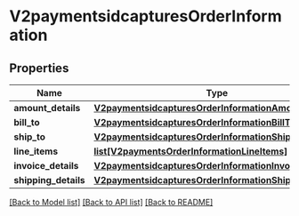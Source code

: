 # V2paymentsidcapturesOrderInformation

## Properties
Name | Type | Description | Notes
------------ | ------------- | ------------- | -------------
**amount_details** | [**V2paymentsidcapturesOrderInformationAmountDetails**](V2paymentsidcapturesOrderInformationAmountDetails.md) |  | [optional] 
**bill_to** | [**V2paymentsidcapturesOrderInformationBillTo**](V2paymentsidcapturesOrderInformationBillTo.md) |  | [optional] 
**ship_to** | [**V2paymentsidcapturesOrderInformationShipTo**](V2paymentsidcapturesOrderInformationShipTo.md) |  | [optional] 
**line_items** | [**list[V2paymentsOrderInformationLineItems]**](V2paymentsOrderInformationLineItems.md) |  | [optional] 
**invoice_details** | [**V2paymentsidcapturesOrderInformationInvoiceDetails**](V2paymentsidcapturesOrderInformationInvoiceDetails.md) |  | [optional] 
**shipping_details** | [**V2paymentsidcapturesOrderInformationShippingDetails**](V2paymentsidcapturesOrderInformationShippingDetails.md) |  | [optional] 

[[Back to Model list]](../README.md#documentation-for-models) [[Back to API list]](../README.md#documentation-for-api-endpoints) [[Back to README]](../README.md)



